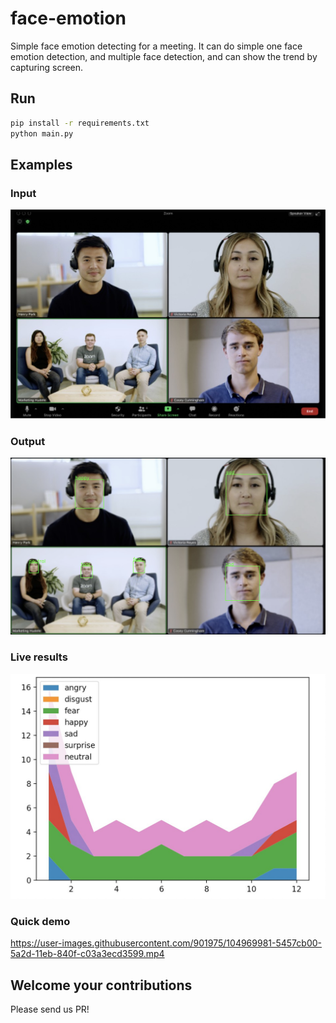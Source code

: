 # face-emotion
Simple face emotion detecting for a meeting. It can do simple one face emotion detection, and multiple face detection, and can show the trend by capturing screen. 

## Run
```bash
pip install -r requirements.txt
python main.py
```

## Examples
### Input
![img](samples/faces.jpg)
### Output
![output](samples/results.png)
### Live results
![live](samples/live.jpg)

### Quick demo
https://user-images.githubusercontent.com/901975/104969981-5457cb00-5a2d-11eb-840f-c03a3ecd3599.mp4

## Welcome your contributions
Please send us PR!
